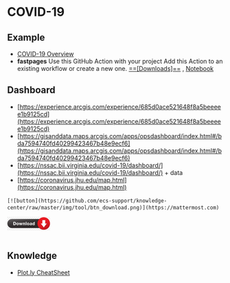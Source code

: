 
#  COVID-19


## Example

- [COVID-19 Overview](https://covid19dashboards.com/covid-overview/)
- **fastpages** Use this GitHub Action with your project Add this Action to an existing workflow or create a new one. [==\[Downloads\]==](https://github.com/fastai/fastpages#colab-binder-and-github-badges) , [Notebook](https://github.com/pratapvardhan/notebooks/blob/master/covid19/covid19-overview.ipynb)

## Dashboard
- [https://experience.arcgis.com/experience/685d0ace521648f8a5beeeee1b9125cd](https://experience.arcgis.com/experience/685d0ace521648f8a5beeeee1b9125cd)
- [https://gisanddata.maps.arcgis.com/apps/opsdashboard/index.html#/bda7594740fd40299423467b48e9ecf6](https://gisanddata.maps.arcgis.com/apps/opsdashboard/index.html#/bda7594740fd40299423467b48e9ecf6)
- [https://nssac.bii.virginia.edu/covid-19/dashboard/](https://nssac.bii.virginia.edu/covid-19/dashboard/) + data
- [https://coronavirus.jhu.edu/map.html](https://coronavirus.jhu.edu/map.html)

```
[![button](https://github.com/ecs-support/knowledge-center/raw/master/img/tool/btn_download.png)](https://mattermost.com)

```
[![Foo](https://github.com/ecs-support/knowledge-center/raw/master/img/tool/btn_download.png)](http://google.com.au/)
```
```
## Knowledge
- [Plot.ly CheatSheet](https://images.plot.ly/plotly-documentation/images/python_cheat_sheet.pdf)
<!--stackedit_data:
eyJoaXN0b3J5IjpbODE0NjQwNjExLC0xMTQ5MzI5OTE5LDE1MT
Q1NjE3NTAsLTE3NTIxNDg0MjAsMTEzOTI5Mzc4LDIzNzk5NTA1
NF19
-->